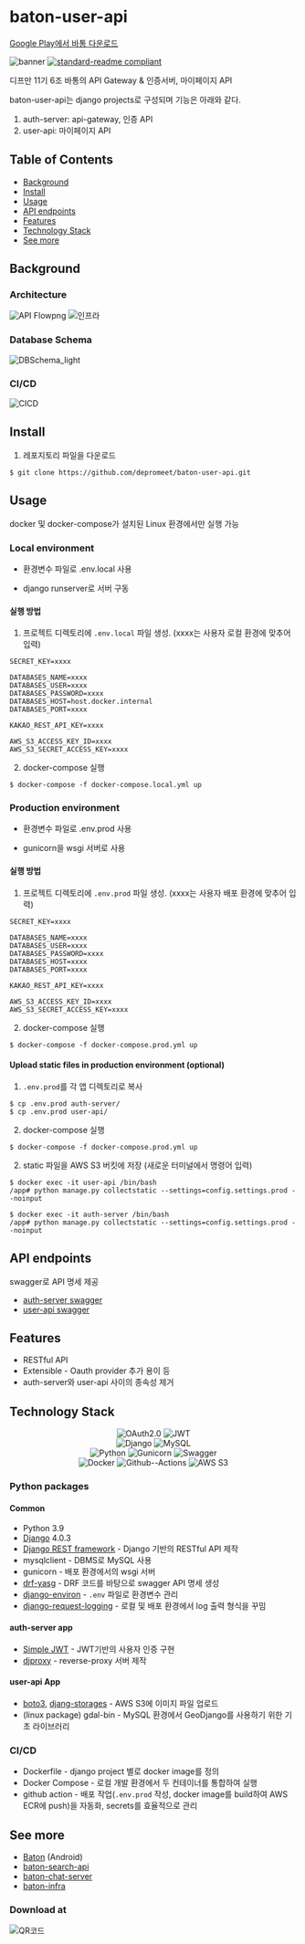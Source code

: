 # baton-user-api

[Google Play에서 바통 다운로드](https://play.google.com/store/apps/details?id=com.depromeet.baton)

![banner](https://user-images.githubusercontent.com/86508420/176690477-a0d002fc-ce84-4820-a3a9-daaba24d9eb6.png)
[![standard-readme compliant](https://img.shields.io/badge/readme%20style-standard-brightgreen.svg?style=flat-square)](https://github.com/RichardLitt/standard-readme)

디프만 11기 6조 바통의 API Gateway & 인증서버, 마이페이지 API

baton-user-api는 django projects로 구성되며 기능은 아래와 같다.

1. auth-server: api-gateway, 인증 API
2. user-api: 마이페이지 API

## Table of Contents

- [Background](#background)
- [Install](#install)
- [Usage](#usage)
- [API endpoints](#api-endpoints)
- [Features](#features)
- [Technology Stack](#technology-stack)
- [See more](#see-more)

## Background

### Architecture

![API Flowpng](https://user-images.githubusercontent.com/86508420/176701877-78c21e38-c2e5-40d5-a815-fd0a9ddc358a.png)
![인프라](https://user-images.githubusercontent.com/86508420/176702393-281778aa-46cd-4815-aeb1-72a971b371a5.png)


### Database Schema

![DBSchema_light](https://user-images.githubusercontent.com/86508420/176701610-721ab6c0-8a22-41e3-9ab9-b33b4fb6e881.png)


### CI/CD

![CICD](https://user-images.githubusercontent.com/86508420/176702474-614a02fa-a296-4ab1-9e06-eb8de6a6e9ea.png)


## Install

1. 레포지토리 파일을 다운로드

```
$ git clone https://github.com/depromeet/baton-user-api.git
```

## Usage

docker 및 docker-compose가 설치된 Linux 환경에서만 실행 가능

### Local environment

* 환경변수 파일로 .env.local 사용

* django runserver로 서버 구동

#### 실행 방법

1. 프로젝트 디렉토리에 `.env.local` 파일 생성. (xxxx는 사용자 로컬 환경에 맞추어 입력)

```
SECRET_KEY=xxxx

DATABASES_NAME=xxxx
DATABASES_USER=xxxx
DATABASES_PASSWORD=xxxx
DATABASES_HOST=host.docker.internal
DATABASES_PORT=xxxx

KAKAO_REST_API_KEY=xxxx

AWS_S3_ACCESS_KEY_ID=xxxx
AWS_S3_SECRET_ACCESS_KEY=xxxx
```

2. docker-compose 실행

```
$ docker-compose -f docker-compose.local.yml up
```

### Production environment

* 환경변수 파일로 .env.prod 사용

* gunicorn을 wsgi 서버로 사용

#### 실행 방법

1. 프로젝트 디렉토리에 `.env.prod` 파일 생성. (xxxx는 사용자 배포 환경에 맞추어 입력)

```
SECRET_KEY=xxxx

DATABASES_NAME=xxxx
DATABASES_USER=xxxx
DATABASES_PASSWORD=xxxx
DATABASES_HOST=xxxx
DATABASES_PORT=xxxx

KAKAO_REST_API_KEY=xxxx

AWS_S3_ACCESS_KEY_ID=xxxx
AWS_S3_SECRET_ACCESS_KEY=xxxx
```

2. docker-compose 실행

```
$ docker-compose -f docker-compose.prod.yml up
```

#### Upload static files in production environment (optional)

1. `.env.prod`를 각 앱 디렉토리로 복사

```
$ cp .env.prod auth-server/
$ cp .env.prod user-api/
```

2. docker-compose 실행

```
$ docker-compose -f docker-compose.prod.yml up
```

2. static 파일을 AWS S3 버킷에 저장 (새로운 터미널에서 명령어 입력)

```
$ docker exec -it user-api /bin/bash
/app# python manage.py collectstatic --settings=config.settings.prod --noinput
```

```
$ docker exec -it auth-server /bin/bash
/app# python manage.py collectstatic --settings=config.settings.prod --noinput
```

## API endpoints

swagger로 API 명세 제공

* [auth-server swagger](https://baton.yonghochoi.com/swagger)
* [user-api swagger](https://baton.yonghochoi.com/user/swagger)

## Features

* RESTful API
* Extensible - Oauth provider 추가 용이 등
* auth-server와 user-api 사이의 종속성 제거

## Technology Stack

<div align='center'>

![OAuth2.0](https://img.shields.io/badge/-OAuth2.0-FFCD00?logo=Kakao&logoColor=black&style=flat)
![JWT](https://img.shields.io/badge/-JWT-000000?logo=JSON%20Web%20Tokens&logoColor=white&style=flat)<br>
![Django](https://img.shields.io/badge/-Django-092E20?logo=Django&logoColor=white&style=flat)
![MySQL](https://img.shields.io/badge/-MySQL-blue?logo=MySQL&logoColor=white&style=flat)<br>
![Python](https://img.shields.io/badge/-Python-3776AB?logo=Python&logoColor=white&style=flat)
![Gunicorn](https://img.shields.io/badge/-Gunicorn-499848?logo=Gunicorn&logoColor=white&style=flat)
![Swagger](https://img.shields.io/badge/-Swagger-a4ff82?logo=Swagger&logoColor=black&style=flat)<br>
![Docker](https://img.shields.io/badge/-Docker-2496ED?logo=Docker&logoColor=white&style=flat)
![Github--Actions](https://img.shields.io/badge/-Github--Actions-0006ff?logo=GitHub%20Actions&logoColor=white&style=flat)
![AWS S3](https://img.shields.io/badge/-AWS%20S3-569A31?logo=Amazon%20S3&logoColor=white&style=flat)

</div>

### Python packages

#### Common

* Python 3.9
* [Django](https://www.djangoproject.com/) 4.0.3
* [Django REST framework](https://www.django-rest-framework.org/) - Django 기반의 RESTful API 제작
* mysqlclient - DBMS로 MySQL 사용
* gunicorn - 배포 환경에서의 wsgi 서버
* [drf-yasg](https://drf-yasg.readthedocs.io/en/stable/index.html) - DRF 코드를 바탕으로 swagger API 명세 생성
* [django-environ](https://django-environ.readthedocs.io/en/latest/) - `.env` 파일로 환경변수 관리
* [django-request-logging](https://github.com/Rhumbix/django-request-logging) - 로컬 및 배포 환경에서 log 출력 형식을 꾸밈

#### auth-server app

* [Simple JWT](https://django-rest-framework-simplejwt.readthedocs.io/en/latest/index.html) - JWT기반의 사용자 인증 구현
* [djproxy](https://pypi.org/project/djproxy/#description) - reverse-proxy 서버 제작

#### user-api App

* [boto3](https://boto3.amazonaws.com/v1/documentation/api/latest/index.html), [djang-storages](https://django-storages.readthedocs.io/en/latest/) - AWS S3에 이미지 파일 업로드
* (linux package) gdal-bin - MySQL 환경에서 GeoDjango를 사용하기 위한 기초 라이브러리

### CI/CD

* Dockerfile - django project 별로 docker image를 정의
* Docker Compose - 로컬 개발 환경에서 두 컨테이너를 통합하여 실행
* github action - 배포 작업(`.env.prod` 작성, docker image를 build하여 AWS ECR에 push)을 자동화, secrets를 효율적으로 관리

## See more

* [Baton](https://github.com/depromeet/Baton) (Android)
* [baton-search-api](https://github.com/depromeet/baton-search-api)
* [baton-chat-server](https://github.com/depromeet/baton-chat-server)
* [baton-infra](https://github.com/depromeet/baton-infra)

### Download at
![QR코드](https://user-images.githubusercontent.com/86508420/176703343-2a5030ba-f30c-407d-af3b-1797681bcaf7.png)
